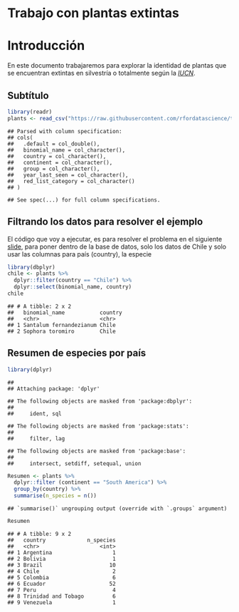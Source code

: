 Trabajo con plantas extintas
================

# Introducción

En este documento trabajaremos para explorar la identidad de plantas que
se encuentran extintas en silvestría o totalmente según la
[*IUCN*](https://www.iucnredlist.org/).

## Subtítulo

``` r
library(readr)
plants <- read_csv("https://raw.githubusercontent.com/rfordatascience/tidytuesday/master/data/2020/2020-08-18/plants.csv")
```

    ## Parsed with column specification:
    ## cols(
    ##   .default = col_double(),
    ##   binomial_name = col_character(),
    ##   country = col_character(),
    ##   continent = col_character(),
    ##   group = col_character(),
    ##   year_last_seen = col_character(),
    ##   red_list_category = col_character()
    ## )

    ## See spec(...) for full column specifications.

## Filtrando los datos para resolver el ejemplo

El código que voy a ejecutar, es para resolver el problema en el
siguiente
[slide](https://derek-corcoran-barrios.github.io/CursoProgrPres/Clase2/Clase2InvestigacionReproducible.html#29),
para poner dentro de la base de datos, solo los datos de Chile y solo
usar las columnas para país (country), la especie

``` r
library(dbplyr)
chile <- plants %>% 
  dplyr::filter(country == "Chile") %>% 
  dplyr::select(binomial_name, country)
chile
```

    ## # A tibble: 2 x 2
    ##   binomial_name           country
    ##   <chr>                   <chr>  
    ## 1 Santalum fernandezianum Chile  
    ## 2 Sophora toromiro        Chile

## Resumen de especies por país

``` r
library(dplyr)
```

    ## 
    ## Attaching package: 'dplyr'

    ## The following objects are masked from 'package:dbplyr':
    ## 
    ##     ident, sql

    ## The following objects are masked from 'package:stats':
    ## 
    ##     filter, lag

    ## The following objects are masked from 'package:base':
    ## 
    ##     intersect, setdiff, setequal, union

``` r
Resumen <- plants %>% 
  dplyr::filter (continent == "South America") %>%
  group_by(country) %>% 
  summarise(n_species = n())
```

    ## `summarise()` ungrouping output (override with `.groups` argument)

``` r
Resumen 
```

    ## # A tibble: 9 x 2
    ##   country             n_species
    ##   <chr>                   <int>
    ## 1 Argentina                   1
    ## 2 Bolivia                     1
    ## 3 Brazil                     10
    ## 4 Chile                       2
    ## 5 Colombia                    6
    ## 6 Ecuador                    52
    ## 7 Peru                        4
    ## 8 Trinidad and Tobago         6
    ## 9 Venezuela                   1
